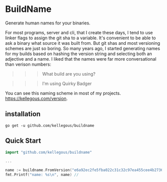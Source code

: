 # BuildName

Generate human names for your binaries.

For most programs, server and cli, that I create these days, I tend to use linker flags to assign the git sha to a variable. It's convenient to be able to ask a binary what source it was built from. But git shas and most versioning schemes are just so boring. So many years ago, I started generating names for my builds based on hashing the version string and selecting both an adjective and a name. I liked that the names were far more conversational than verison numbers:

>>> What build are you using?

>>> I'm using Quirky Badger

You can see this naming scheme in most of my projects. https://kellegous.com/version.

## installation

`go get -u github.com/kellegous/buildname`

## Quick Start

```go
import "github.com/kellegous/buildname"

...

name := buildname.FromVersion("e6a92ec2fe5fba022c31c32c97ea455cee4b2736")
fmt.Printf("name: %s\n", name) // 
```